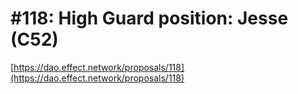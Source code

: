 # #118: High Guard position: Jesse (C52)

[https://dao.effect.network/proposals/118](https://dao.effect.network/proposals/118)
